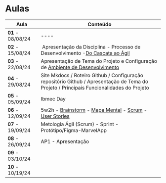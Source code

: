 # Aulas

| Aula                         | Conteúdo                                                                                             |
| ---------------------------- | ----------------------------------------------------------------------------------------------------- |
| __01__ - 08/08/24    |  ----   |
| __02__ - 15/08/24    |  Apresentação da Disciplina - Processo de Desenvolvimento -[Do Cascata ao Ágil](../assets/Aulas/CascataAoAgil.docx) |
| __03__ - 22/08/24    |  Apresentação de Tema do Projeto e Configuração de [ Ambiente de Desenvolvimento](https://liveestacio-my.sharepoint.com/:w:/g/personal/00661711722_professores_ibmec_edu_br/EU2fCcJwgTFLvWNyOSUtNWABAykAdvtuiY2eOTitau10zA?e=NyuXZm)                                    |
| __04__ - 29/08/24     | Site Mkdocs / Roteiro Github / Configuração repositório Github / Apresentação de Tema do Projeto / Principais Funcionalidades do Projeto                                                 |
| __05__ - 05/09/24     | Ibmec Day                                    |
| __06__ - 12/09/24     | 5w2h - [Brainstorm](../assets/Aulas/O%20processo%20de brainstorm.pdf) - [Mapa Mental](../assets/Aulas/Mapa%20Mental.pdf) - [Scrum](../assets/Aulas/Mapa+do+Scrum+Framework+utilizado+nas+aulas.pdf) - [User Stories](../assets/Aulas/Scrum.pdf)  |
| __07__ - 19/09/24     | Metologia Ágil (Scrum) - Sprint - Protótipo/Figma-MarvelApp  |
| __08__ - 26/09/24     | AP1 - Apresentação                           |
| __09__ - 03/10/24     |                                              |
| __10__ - 10/19/24     |                                              |
